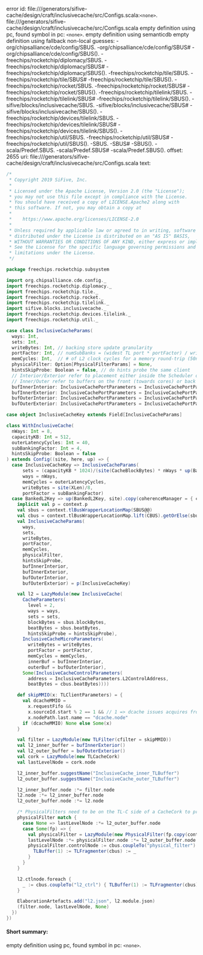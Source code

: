 error id: file://<WORKSPACE>/generators/sifive-cache/design/craft/inclusivecache/src/Configs.scala:`<none>`.
file://<WORKSPACE>/generators/sifive-cache/design/craft/inclusivecache/src/Configs.scala
empty definition using pc, found symbol in pc: `<none>`.
empty definition using semanticdb
empty definition using fallback
non-local guesses:
	 -org/chipsalliance/cde/config/SBUS.
	 -org/chipsalliance/cde/config/SBUS#
	 -org/chipsalliance/cde/config/SBUS().
	 -freechips/rocketchip/diplomacy/SBUS.
	 -freechips/rocketchip/diplomacy/SBUS#
	 -freechips/rocketchip/diplomacy/SBUS().
	 -freechips/rocketchip/tile/SBUS.
	 -freechips/rocketchip/tile/SBUS#
	 -freechips/rocketchip/tile/SBUS().
	 -freechips/rocketchip/rocket/SBUS.
	 -freechips/rocketchip/rocket/SBUS#
	 -freechips/rocketchip/rocket/SBUS().
	 -freechips/rocketchip/tilelink/SBUS.
	 -freechips/rocketchip/tilelink/SBUS#
	 -freechips/rocketchip/tilelink/SBUS().
	 -sifive/blocks/inclusivecache/SBUS.
	 -sifive/blocks/inclusivecache/SBUS#
	 -sifive/blocks/inclusivecache/SBUS().
	 -freechips/rocketchip/devices/tilelink/SBUS.
	 -freechips/rocketchip/devices/tilelink/SBUS#
	 -freechips/rocketchip/devices/tilelink/SBUS().
	 -freechips/rocketchip/util/SBUS.
	 -freechips/rocketchip/util/SBUS#
	 -freechips/rocketchip/util/SBUS().
	 -SBUS.
	 -SBUS#
	 -SBUS().
	 -scala/Predef.SBUS.
	 -scala/Predef.SBUS#
	 -scala/Predef.SBUS().
offset: 2655
uri: file://<WORKSPACE>/generators/sifive-cache/design/craft/inclusivecache/src/Configs.scala
text:
```scala
/*
 * Copyright 2019 SiFive, Inc.
 *
 * Licensed under the Apache License, Version 2.0 (the "License");
 * you may not use this file except in compliance with the License.
 * You should have received a copy of LICENSE.Apache2 along with
 * this software. If not, you may obtain a copy at
 *
 *    https://www.apache.org/licenses/LICENSE-2.0
 *
 * Unless required by applicable law or agreed to in writing, software
 * distributed under the License is distributed on an "AS IS" BASIS,
 * WITHOUT WARRANTIES OR CONDITIONS OF ANY KIND, either express or implied.
 * See the License for the specific language governing permissions and
 * limitations under the License.
 */

package freechips.rocketchip.subsystem

import org.chipsalliance.cde.config._
import freechips.rocketchip.diplomacy._
import freechips.rocketchip.tile._
import freechips.rocketchip.rocket._
import freechips.rocketchip.tilelink._
import sifive.blocks.inclusivecache._
import freechips.rocketchip.devices.tilelink._
import freechips.rocketchip.util._

case class InclusiveCacheParams(
  ways: Int,
  sets: Int,
  writeBytes: Int, // backing store update granularity
  portFactor: Int, // numSubBanks = (widest TL port * portFactor) / writeBytes
  memCycles: Int,  // # of L2 clock cycles for a memory round-trip (50ns @ 800MHz)
  physicalFilter: Option[PhysicalFilterParams] = None,
  hintsSkipProbe: Boolean = false, // do hints probe the same client
  // Interior/Exterior refer to placement either inside the Scheduler or outside it
  // Inner/Outer refer to buffers on the front (towards cores) or back (towards DDR) of the L2
  bufInnerInterior: InclusiveCachePortParameters = InclusiveCachePortParameters.fullC,
  bufInnerExterior: InclusiveCachePortParameters = InclusiveCachePortParameters.flowAD,
  bufOuterInterior: InclusiveCachePortParameters = InclusiveCachePortParameters.full,
  bufOuterExterior: InclusiveCachePortParameters = InclusiveCachePortParameters.none)

case object InclusiveCacheKey extends Field[InclusiveCacheParams]

class WithInclusiveCache(
  nWays: Int = 8,
  capacityKB: Int = 512,
  outerLatencyCycles: Int = 40,
  subBankingFactor: Int = 4,
  hintsSkipProbe: Boolean = false
) extends Config((site, here, up) => {
  case InclusiveCacheKey => InclusiveCacheParams(
      sets = (capacityKB * 1024)/(site(CacheBlockBytes) * nWays * up(BankedL2Key, site).nBanks),
      ways = nWays,
      memCycles = outerLatencyCycles,
      writeBytes = site(XLen)/8,
      portFactor = subBankingFactor)
  case BankedL2Key => up(BankedL2Key, site).copy(coherenceManager = { context =>
    implicit val p = context.p
    val sbus = context.tlBusWrapperLocationMap(SBUS@@)
    val cbus = context.tlBusWrapperLocationMap.lift(CBUS).getOrElse(sbus)
    val InclusiveCacheParams(
      ways,
      sets,
      writeBytes,
      portFactor,
      memCycles,
      physicalFilter,
      hintsSkipProbe,
      bufInnerInterior,
      bufInnerExterior,
      bufOuterInterior,
      bufOuterExterior) = p(InclusiveCacheKey)

    val l2 = LazyModule(new InclusiveCache(
      CacheParameters(
        level = 2,
        ways = ways,
        sets = sets,
        blockBytes = sbus.blockBytes,
        beatBytes = sbus.beatBytes,
        hintsSkipProbe = hintsSkipProbe),
      InclusiveCacheMicroParameters(
        writeBytes = writeBytes,
        portFactor = portFactor,
        memCycles = memCycles,
        innerBuf = bufInnerInterior,
        outerBuf = bufOuterInterior),
      Some(InclusiveCacheControlParameters(
        address = InclusiveCacheParameters.L2ControlAddress,
        beatBytes = cbus.beatBytes))))

    def skipMMIO(x: TLClientParameters) = {
      val dcacheMMIO =
        x.requestFifo &&
        x.sourceId.start % 2 == 1 && // 1 => dcache issues acquires from another master
        x.nodePath.last.name == "dcache.node"
      if (dcacheMMIO) None else Some(x)
    }

    val filter = LazyModule(new TLFilter(cfilter = skipMMIO))
    val l2_inner_buffer = bufInnerExterior()
    val l2_outer_buffer = bufOuterExterior()
    val cork = LazyModule(new TLCacheCork)
    val lastLevelNode = cork.node

    l2_inner_buffer.suggestName("InclusiveCache_inner_TLBuffer")
    l2_outer_buffer.suggestName("InclusiveCache_outer_TLBuffer")

    l2_inner_buffer.node :*= filter.node
    l2.node :*= l2_inner_buffer.node
    l2_outer_buffer.node :*= l2.node

    /* PhysicalFilters need to be on the TL-C side of a CacheCork to prevent Acquire.NtoB -> Grant.toT */
    physicalFilter match {
      case None => lastLevelNode :*= l2_outer_buffer.node
      case Some(fp) => {
        val physicalFilter = LazyModule(new PhysicalFilter(fp.copy(controlBeatBytes = cbus.beatBytes)))
        lastLevelNode :*= physicalFilter.node :*= l2_outer_buffer.node
        physicalFilter.controlNode := cbus.coupleTo("physical_filter") {
          TLBuffer(1) := TLFragmenter(cbus) := _
        }
      }
    }

    l2.ctlnode.foreach {
      _ := cbus.coupleTo("l2_ctrl") { TLBuffer(1) := TLFragmenter(cbus) := _ }
    }

    ElaborationArtefacts.add("l2.json", l2.module.json)
    (filter.node, lastLevelNode, None)
  })
})

```


#### Short summary: 

empty definition using pc, found symbol in pc: `<none>`.